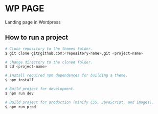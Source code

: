 # WP PAGE

Landing page in Wordpress

## How to run a project


```bash
# Clone repository to the themes folder.
$ git clone git@github.com:<repository-name>.git <project-name>
```

```bash
# Change directory to the cloned folder.
$ cd <project-name>

# Install required npm dependences for building a theme.
$ npm install

# Build project for development.
$ npm run dev

# Build project for production (minify CSS, JavaScript, and images).
$ npm run prod
```
